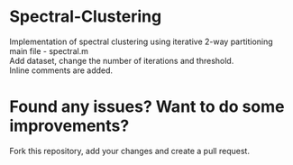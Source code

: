 # Spectral-Clustering
Implementation of spectral clustering using iterative 2-way partitioning <br>
main file - spectral.m <br>
Add dataset, change the number of iterations and threshold. <br>
Inline comments are added.

# Found any issues? Want to do some improvements?
Fork this repository, add your changes and create a pull request.
